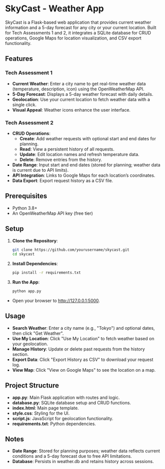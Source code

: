 # SkyCast - Weather App

SkyCast is a Flask-based web application that provides current weather information and a 5-day forecast for any city or your current location. Built for Tech Assessments 1 and 2, it integrates a SQLite database for CRUD operations, Google Maps for location visualization, and CSV export functionality.

## Features

### Tech Assessment 1
- **Current Weather**: Enter a city name to get real-time weather data (temperature, description, icon) using the OpenWeatherMap API.
- **5-Day Forecast**: Displays a 5-day weather forecast with daily details.
- **Geolocation**: Use your current location to fetch weather data with a single click.
- **Visual Appeal**: Weather icons enhance the user interface.

### Tech Assessment 2
- **CRUD Operations**:
  - **Create**: Add weather requests with optional start and end dates for planning.
  - **Read**: View a persistent history of all requests.
  - **Update**: Edit location names and refresh temperature data.
  - **Delete**: Remove entries from the history.
- **Date Range**: Input start and end dates (stored for planning; weather data is current due to API limits).
- **API Integration**: Links to Google Maps for each location’s coordinates.
- **Data Export**: Export request history as a CSV file.

## Prerequisites
- Python 3.8+
- An OpenWeatherMap API key (free tier)

## Setup

1. **Clone the Repository**:
   ```bash
   git clone https://github.com/yourusername/skycast.git
   cd skycast
2. **Install Dependencies**:
   ```bash
   pip install -r requirements.txt
3. **Run the App**:
   ```bash
   python app.py
  - Open your browser to http://127.0.0.1:5000.
  
## Usage
- **Search Weather**: Enter a city name (e.g., "Tokyo") and optional dates, then click "Get Weather".
- **Use My Location**: Click "Use My Location" to fetch weather based on your geolocation.
- **Manage History**: Update or delete past requests from the history section.
- **Export Data**: Click "Export History as CSV" to download your request log.
- **View Map**: Click "View on Google Maps" to see the location on a map.

## Project Structure
- **app.py**: Main Flask application with routes and logic.
- **database.py**: SQLite database setup and CRUD functions.
- **index.html**: Main page template.
- **style.css**: Styling for the UI.
- **script.js**: JavaScript for geolocation functionality.
- **requirements.txt**: Python dependencies.

## Notes
- **Date Range**: Stored for planning purposes; weather data reflects current conditions and a 5-day forecast due to free API limitations.
- **Database**: Persists in weather.db and retains history across sessions.
